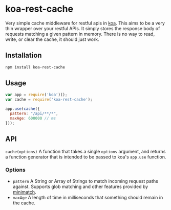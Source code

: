 # koa-rest-cache
Very simple cache middleware for restful apis in [koa](https://github.com/koajs/koa). This aims to be a very thin
wrapper over your restful APIs. It simply stores the response body of requests matching a given pattern in memory.
There is no way to read, write, or clear the cache, it should just work.

## Installation

```sh
npm install koa-rest-cache
```

## Usage

```js
var app = require('koa')();
var cache = require('koa-rest-cache');

app.use(cache({
  pattern: "/api/**/*",
  maxAge: 600000 // ms
}));
```

## API

`cache(options)` A function that takes a single `options` argument, and returns a function generator that is intended
to be passed to koa's `app.use` function.

### Options

* `pattern` A String or Array of Strings to match incoming request paths against. Supports glob matching and other
features provided by [minimatch](https://github.com/isaacs/minimatch).
* `maxAge` A length of time in milliseconds that something should remain in the cache.